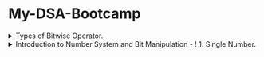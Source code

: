 # My-DSA-Bootcamp


<details>
<summary>Types of Bitwise Operator.</summary>
<code style="white-space:nowrap;">
 There are six types of the bitwise operator in Java:

Bitwise AND
Bitwise exclusive OR
Bitwise inclusive OR
Bitwise Compliment
Bit Shift Operators
 Types of Bitwise Operator
There are six types of the bitwise operator in Java:
o	Bitwise AND
o	Bitwise exclusive OR
o	Bitwise inclusive OR
o	Bitwise Compliment
o	Bit Shift Operators
Operators	Symbol	Uses
Bitwise AND	&	op1 & op2
Bitwise exclusive OR	^	op1 ^ op2
Bitwise inclusive OR	|	op1 | op2
Bitwise Compliment	~	~ op
Bitwise left shift	<<	op1 << op2
Bitwise right shift	>>	op1 >> op2
Unsigned Right Shift Operator	>>> op >>>	number of places to shift
Let's explain the bitwise operator in detail.
Bitwise AND (&)
It is a binary operator denoted by the symbol &. It returns 1 if and only if both bits are 1, else returns 0.
 

Bitwise exclusive XOR (^)
It is a binary operator denoted by the symbol ^ (pronounced as caret). It returns 0 if both bits are the same, else returns 1.
 
Bitwise inclusive OR (|)
It is a binary operator denoted by the symbol | (pronounced as a pipe). It returns 1 if either of the bit is 1, else returns 0.
 
Bitwise Complement (~)
It is a unary operator denoted by the symbol ~ (pronounced as the tilde). It returns the inverse or complement of the bit. It makes every 0 a 1 and every 1 a 0.
 

Left Shifts
When shifting left, the most-significant bit is lost, and a 00 bit is inserted on the other end.
The left shift operator is usually written as "<<".
  0010 << 1  →  0100
0010 << 2  →  1000
A single left shift multiplies a binary number by 2:
  0010 << 1  →  0100

0010 is 2
0100 is 4

Logical Right Shifts
When shifting right with a logical right shift, the least-significant bit is lost and a 00 is inserted on the other end.
  1011 >>> 1  →  0101
1011 >>> 3  →  0001
For positive numbers, a single logical right shift divides a number by 2, throwing out any remainders.
  0101 >>> 1  →  0010

0101 is 5
0010 is 2
Arithmetic Right Shifts
When shifting right with an arithmetic right shift, the least-significant bit is lost and the most-significant bit is copied.
Languages handle arithmetic and logical right shifting in different ways. Java provides two right shift operators: >> does an arithmetic right shift and >>> does a logical right shift.
  1011 >> 1  →  1101
1011 >> 3  →  1111

0011 >> 1  →  0001
0011 >> 2  →  0000
The first two numbers had a 11 as the most significant bit, so more 11's were inserted during the shift. The last two numbers had a 00 as the most significant bit, so the shift inserted more 00's.
If a number is encoded using two's complement, then an arithmetic right shift preserves the number's sign, while a logical right shift makes the number positive.
  // Arithmetic shift
1011 >> 1  →  1101
    1011 is -5
    1101 is -3

// Logical shift
1111 >>> 1  →  0111
    1111 is -1
    0111 is  7


  </code>
</details>
 
<details>
<summary>Introduction to Number System and Bit Manipulation - ! 1. Single Number.</summary>
<code style="white-space:nowrap;">
 
Introduction to Number System and Bit Manipulation**

Problem Description
Given an array of integers A, every element appears twice except for one. Find that integer that occurs once.

NOTE: Your algorithm should have a linear runtime complexity. Could you implement it without using extra memory?



Problem Constraints
2 <= |A| <= 2000000

0 <= A[i] <= INTMAX



Input Format
The first and only argument of input contains an integer array A.



Output Format
Return a single integer denoting the single element.



Example Input
Input 1:

 A = [1, 2, 2, 3, 1]
Input 2:

 A = [1, 2, 2]


Example Output
Output 1:

 3
Output 2:

 1


Example Explanation
Explanation 1:

3 occurs once.
Explanation 2:

1 occurs once.

 </code>
</details>

